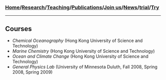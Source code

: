 ### [**Home**](README.md)/[**Research**](Research.md)/[**Teaching**](Teaching.md)/[**Publications**](Publications.md)/[**Join us**](Joinus.md)/[**News**](News.md)/[**trial**](trial2.md)/[Try](trial)
---

## Courses
- _Chemical Oceanography_ (Hong Kong University of Science and Technology) 
- _Marine Chemistry_ (Hong Kong University of Science and Technology)
- _Ocean and Climate Change_ (Hong Kong University of Science and Technology)
- _General Physics Lab_ (University of Minnesota Duluth, Fall 2008, Spring 2008, Spring 2009)


